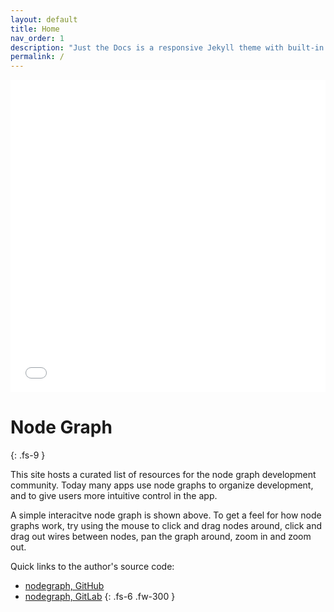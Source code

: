 ```yaml
---
layout: default
title: Home
nav_order: 1
description: "Just the Docs is a responsive Jekyll theme with built-in search that is easily customizable and hosted on GitHub Pages."
permalink: /
---
```


<div>
    <iframe src="./nodegraphdemo" height="500px" width="100%" scrolling="no" frameborder="0">
    </iframe>
</div>

# Node Graph
{: .fs-9 }

This site hosts a curated list of resources for the node graph development community. Today many apps use node graphs to organize development, and to give users more intuitive control in the app. 

A simple interacitve node graph is shown above. To get a feel for how node graphs work, try using the mouse to click and drag nodes around, click and drag out wires between nodes, pan the graph around, zoom in and zoom out. 

Quick links to the author's source code:
* [nodegraph, GitHub](https://github.com/nodegraph)
* [nodegraph, GitLab](https://gitlab.com/nodegraph)
{: .fs-6 .fw-300 }






